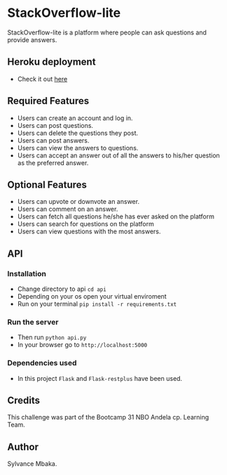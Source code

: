 # StackOverflow-lite
StackOverflow-lite is a platform where people can ask questions and provide answers.

## Heroku deployment
- Check it out [here](https://so-flask-retplus-api.herokuapp.com/)

## Required Features
- Users can create an account and log in.
- Users can post questions.
- Users can delete the questions they post.
- Users can post answers.
- Users can view the answers to questions.
- Users can accept an answer out of all the answers to his/her question as the preferred answer. 


## Optional Features
- Users can upvote or downvote an answer.
- Users can comment on an answer.
- Users can fetch all questions he/she has ever asked on the platform
- Users can search for questions on the platform
- Users can view questions with the most answers.

## API
### Installation
- Change directory to api
```cd api```
- Depending on your os open your virtual enviroment
- Run on your terminal
```pip install -r requirements.txt```

### Run the server
- Then run
```python api.py```
- In your browser go to 
```http://localhost:5000```

### Dependencies used
- In this project `Flask` and `Flask-restplus` have been used.

## Credits
This challenge was part of the Bootcamp 31 NBO Andela cp. Learning Team.

## Author
Sylvance Mbaka.
